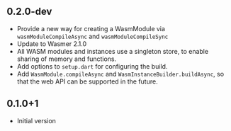 ## 0.2.0-dev

- Provide a new way for creating a WasmModule via 
  `wasmModuleCompileAsync` and `wasmModuleCompileSync`
- Update to Wasmer 2.1.0
- All WASM modules and instances use a singleton store, to enable sharing of
  memory and functions.
- Add options to `setup.dart` for configuring the build.
- Add `WasmModule.compileAsync` and `WasmInstanceBuilder.buildAsync`, so that
  the web API can be supported in the future.

## 0.1.0+1

- Initial version
